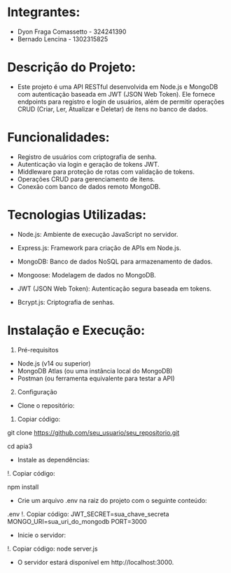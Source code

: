 # Integrantes:

* Dyon Fraga Comassetto - 324241390
* Bernado Lencina - 1302315825
  


# Descrição do Projeto:

* Este projeto é uma API RESTful desenvolvida em Node.js e MongoDB com autenticação baseada em JWT (JSON Web Token). Ele fornece endpoints para registro e login de usuários, além de permitir operações CRUD (Criar, Ler, Atualizar e Deletar) de itens no banco de dados.




# Funcionalidades:

* Registro de usuários com criptografia de senha.
* Autenticação via login e geração de tokens JWT.
* Middleware para proteção de rotas com validação de tokens.
* Operações CRUD para gerenciamento de itens.
* Conexão com banco de dados remoto MongoDB.


# Tecnologias Utilizadas:

* Node.js: Ambiente de execução JavaScript no servidor.

* Express.js: Framework para criação de APIs em Node.js.

* MongoDB: Banco de dados NoSQL para armazenamento de dados.

* Mongoose: Modelagem de dados no MongoDB.

* JWT (JSON Web Token): Autenticação segura baseada em tokens.

* Bcrypt.js: Criptografia de senhas.


# Instalação e Execução:

1. Pré-requisitos
* Node.js (v14 ou superior)
* MongoDB Atlas (ou uma instância local do MongoDB)
* Postman (ou ferramenta equivalente para testar a API)
2. Configuração
   
* Clone o repositório:

1. Copiar código:

git clone https://github.com/seu_usuario/seu_repositorio.git

cd apia3

* Instale as dependências:

!. Copiar código:

npm install

* Crie um arquivo .env na raiz do projeto com o seguinte conteúdo:

.env
!. Copiar código:
JWT_SECRET=sua_chave_secreta
MONGO_URI=sua_uri_do_mongodb
PORT=3000

* Inicie o servidor:


!. Copiar código:
node server.js

* O servidor estará disponível em http://localhost:3000.
